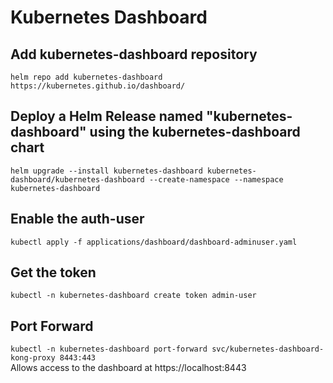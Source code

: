 # Kubernetes Dashboard

## Add kubernetes-dashboard repository
`helm repo add kubernetes-dashboard https://kubernetes.github.io/dashboard/`
## Deploy a Helm Release named "kubernetes-dashboard" using the kubernetes-dashboard chart
`helm upgrade --install kubernetes-dashboard kubernetes-dashboard/kubernetes-dashboard --create-namespace --namespace kubernetes-dashboard`
## Enable the auth-user
`kubectl apply -f applications/dashboard/dashboard-adminuser.yaml`
## Get the token
`kubectl -n kubernetes-dashboard create token admin-user`
## Port Forward
`kubectl -n kubernetes-dashboard port-forward svc/kubernetes-dashboard-kong-proxy 8443:443`  
Allows access to the dashboard at https://localhost:8443
